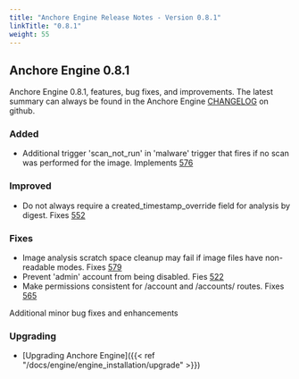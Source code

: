 ```yaml
---
title: "Anchore Engine Release Notes - Version 0.8.1"
linkTitle: "0.8.1"
weight: 55
---
```


## Anchore Engine 0.8.1

Anchore Engine 0.8.1, features, bug fixes, and improvements.  The latest summary can always be found in the Anchore Engine [CHANGELOG](https://github.com/anchore/anchore-engine/blob/master/CHANGELOG.md) on github.


### Added

+ Additional trigger 'scan_not_run' in 'malware' trigger that fires if no scan was performed for the image. Implements [576](https://github.com/anchore/anchore-engine/issues/576)

### Improved

+ Do not always require a created_timestamp_override field for analysis by digest. Fixes [552](https://github.com/anchore/anchore-engine/552) 
 
### Fixes 

+ Image analysis scratch space cleanup may fail if image files have non-readable modes. Fixes [579](https://github.com/anchore/anchore-engine/issues/579)
+ Prevent 'admin' account from being disabled. Fies [522](https://github.com/anchore/anchore-engine/issues/522)
+ Make permissions consistent for /account and /accounts/<account> routes. Fixes [565](https://github.com/anchore/anchore-engine/issues/565)

Additional minor bug fixes and enhancements

### Upgrading

* [Upgrading Anchore Engine]({{< ref "/docs/engine/engine_installation/upgrade" >}})
